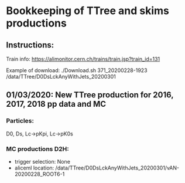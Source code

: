 # Bookkeeping of TTree and skims productions

## Instructions: 
Train info: https://alimonitor.cern.ch/trains/train.jsp?train_id=131

Example of download:
./Download.sh 371_20200228-1923 /data/TTree/D0DsLckAnyWithJets_20200301

## 01/03/2020: New TTree production for 2016, 2017, 2018 pp data and MC

### Particles: 
D0, Ds, Lc->pKpi, Lc->pK0s

### MC productions D2H:
- trigger selection: None
- aliceml location: /data/TTree/D0DsLckAnyWithJets_20200301/vAN-20200228_ROOT6-1

